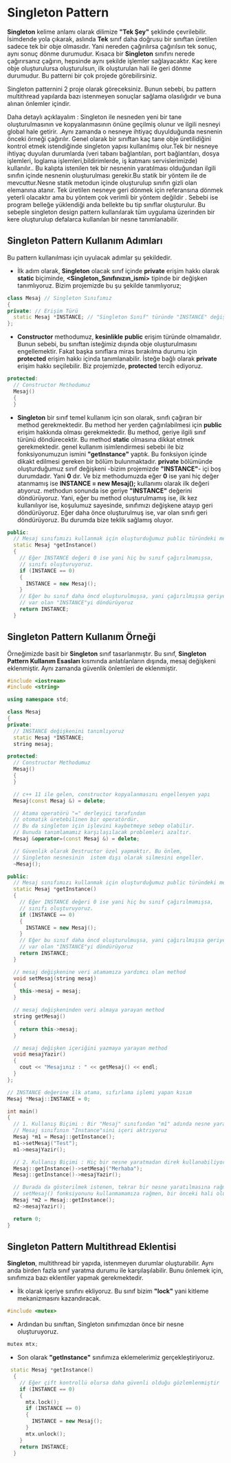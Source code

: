 # Singleton Pattern

**Singleton** kelime anlamı olarak dilimize **"Tek Şey"** şeklinde çevrilebilir. İsimdende yola çıkarak, aslında **Tek** sınıf daha doğrusu bir sınıftan üretilen sadece tek bir obje  olmasıdır. Yani nereden çağırılırsa çağırılsın tek sonuç, aynı sonuç dönme durumudur. Kısaca bir **Singleton** sınıfını nerede çağırırsanız çağırın, hepsinde aynı şekilde işlemler sağlayacaktır. Kaç kere obje oluşturulursa oluşturulsun, ilk oluşturulan hali ile geri dönme durumudur. Bu patterni bir çok projede görebilirsiniz. 

Singleton patternini 2 proje olarak göreceksiniz. Bunun sebebi, bu pattern multithread yapılarda bazı istenmeyen sonuçlar sağlama olasılığıdır ve buna alınan önlemler içindir.

Daha detaylı açıklayalım : Singleton ile nesneden yeni bir tane oluşturulmasının ve kopyalanmasının önüne geçilmiş olunur ve ilgili nesneyi global hale getirir. .Aynı zamanda o nesneye ihtiyaç duyulduğunda nesnenin önceki örneği çağırılır. Genel olarak bir sınıftan kaç tane obje üretilidiğini kontrol etmek istendiğinde singleton yapısı kullanılmış olur.Tek bir nesneye ihtiyaç duyulan durumlarda (veri tabanı bağlantıları, port bağlantıları, dosya işlemleri, loglama işlemleri,bildirimlerde, iş katmanı servislerimizde) kullanılır.. Bu kalıpta istenilen tek bir nesnenin yaratılması olduğundan ilgili sınıfın içinde nesnenin oluşturulması gerekir.Bu statik bir yöntem ile de mevcuttur.Nesne statik metodun içinde oluşturulup sınıfın gizli olan elemanına atanır. Tek üretilen nesneye geri dönmek için referansına dönmek yeterli olacaktır ama bu yöntem çok verimli bir yöntem değildir . Sebebi ise program belleğe yüklendiği anda bellekte bu tip sınıflar oluşturulur. Bu sebeple singleton design pattern kullanılarak tüm uygulama üzerinden bir kere oluşturulup defalarca kullanılan bir nesne tanımlanabilir.

## Singleton Pattern Kullanım Adımları
Bu pattern kullanılması için uyulacak adımlar şu şekildedir.
* İlk adım olarak, **Singleton** olacak sınıf içinde **private** erişim hakkı olarak **static** biçiminde, **<Singleton_Sınıfınızın_ismi>** tipinde bir değişken tanımlıyoruz. Bizim projemizde bu şu şekilde tanımlıyoruz;
```cpp
class Mesaj // Singleton Sınıfımız
{
private: // Erişim Türü
  static Mesaj *INSTANCE; // "Singleton Sınıf" türünde "INSTANCE" değişkeni
};
```
* **Constructor** methodumuz, **kesinlikle** **public** erişim türünde olmamalıdır. Bunun sebebi, bu sınıftan isteğimiz dışında obje oluşturulmasını engellemektir. Fakat başka sınıflara miras bırakılma durumu için **protected** erişim hakkı içinda tanımlanabilir. İsteğe bağlı olarak **private** erişim hakkı seçilebilir. Biz projemizde, **protected** tercih ediyoruz.

```cpp
protected:
  // Constructor Methodumuz
  Mesaj()
  {
  }
```

* **Singleton** bir sınıf temel kullanım için son olarak, sınıfı çağıran bir method gerekmektedir. Bu method her yerden çağırılabilmesi için **public** erişim hakkında olması gerekmektedir. Bu method, geriye ilgili sınıf türünü döndürecektir. Bu method **static** olmasına dikkat etmek gerekmektedir. genel kullanım isimlendirmesi sebebi ile biz fonksiyonumuzun ismini **"getInstance"** yaptık. Bu fonksiyon içinde dikakt edilmesi gereken bir bölüm bulunmaktadır. **private** bölümünde oluşturduğumuz sınıf değişkeni -bizim projemizde **"INSTANCE"**- içi boş durumdadır. Yani **0** dır. Ve biz methodumuzda eğer **0** ise yani hiç değer atanmamış ise  **INSTANCE = new Mesaj();** kullanımı olarak ilk değeri atıyoruz. methodun sonunda ise geriye **"INSTANCE"** değerini döndürüyoruz. Yani, eğer bu method oluşturulmamış ise, ilk kez kullanılıyor ise, koşulumuz sayesinde, sınıfımızı değişkene atayıp geri döndürüyoruz. Eğer daha önce oluşturulmuş ise, var olan sınıfı geri döndürüyoruz. Bu durumda bize teklik sağlamış oluyor. 

```cpp
public:
  // Mesaj sınıfımızı kullanmak için oluşturduğumuz public türündeki method
  static Mesaj *getInstance()
  {
    // Eğer INSTANCE değeri 0 ise yani hiç bu sınıf çağırılmamışsa,
    // sınıfı oluşturuyoruz.
    if (INSTANCE == 0)
    {
      INSTANCE = new Mesaj();
    }
    // Eğer bu sınıf daha öncd oluşturulmuşsa, yani çağırılmışsa geriye
    // var olan "INSTANCE"yi döndürüyoruz
    return INSTANCE;
  }
```
## Singleton Pattern Kullanım Örneği

Örneğimizde basit bir **Singleton** sınıf tasarlanmıştır. Bu sınıf, **Singleton Pattern Kullanım Esasları** kısmında anlatılanların dışında, mesaj değişkeni eklenmiştir. Aynı zamanda güvenlik önlemleri de eklenmiştir.  

```cpp
#include <iostream>
#include <string>

using namespace std;

class Mesaj
{
private:
  // INSTANCE değişkenini tanımlıyoruz
  static Mesaj *INSTANCE;
  string mesaj;

protected:
  // Constructor Methodumuz
  Mesaj()
  {
  }

  // c++ 11 ile gelen, constructor kopyalanmasını engellenyen yapı
  Mesaj(const Mesaj &) = delete;

  // Atama operatörü "=" derleyici tarafından
  // otomatik üretebilinen bir operatördür.
  // Bu da singleton için işlevini kaybetmeye sebep olabilir.
  // Bunuda tanımlamamız karşılaşılacak problemleri azaltır.
  Mesaj &operator=(const Mesaj &) = delete;

  // Güvenlik olarak Destructor özel yapmaktır. Bu önlem,
  // Singleton nesnesinin  istem dışı olarak silmesini engeller.
  ~Mesaj();

public:
  // Mesaj sınıfımızı kullanmak için oluşturduğumuz public türündeki method
  static Mesaj *getInstance()
  {
    // Eğer INSTANCE değeri 0 ise yani hiç bu sınıf çağırılmamışsa,
    // sınıfı oluşturuyoruz.
    if (INSTANCE == 0)
    {
      INSTANCE = new Mesaj();
    }
    // Eğer bu sınıf daha öncd oluşturulmuşsa, yani çağırılmışsa geriye
    // var olan "INSTANCE"yi döndürüyoruz
    return INSTANCE;
  }

  // mesaj değişkenine veri atamamıza yardımcı olan method
  void setMesaj(string mesaj)
  {
    this->mesaj = mesaj;
  }

  // mesaj değişkeninden veri almaya yarayan method
  string getMesaj()
  {
    return this->mesaj;
  }

  // mesaj değişken içeriğini yazmaya yarayan method
  void mesajYazir()
  {
    cout << "Mesajınız : " << getMesaj() << endl;
  }
};

// INSTANCE değerine ilk atama, sıfırlama işlemi yapan kısım
Mesaj *Mesaj::INSTANCE = 0;

int main()
{
  // 1. Kullanış Biçimi : Bir "Mesaj" sınıfından "m1" adında nesne yaratıp,
  // Mesaj sınıfının "Instance"sini içeri aktrıyoruz
  Mesaj *m1 = Mesaj::getInstance();
  m1->setMesaj("Test");
  m1->mesajYazir();

  // 2. Kullanış Biçimi : Hiç bir nesne yaratmadan direk kullanabiliyoruz.
  Mesaj::getInstance()->setMesaj("Merhaba");
  Mesaj::getInstance()->mesajYazir();

  // Burada da gösterilmek istenen, tekrar bir nesne yaratılmasına rağmen ve
  // setMesaj() fonksiyonunu kullanmamamıza rağmen, bir önceki hali oluyor.
  Mesaj *m2 = Mesaj::getInstance();
  m2->mesajYazir();

  return 0;
}

```

## Singleton Pattern Multithread Eklentisi

**Singleton**, multithread bir yapıda, istenmeyen durumlar oluşturabilir. Aynı anda birden fazla sınıf yaratma durumu ile karşılaşılabilir. Bunu önlemek için, sınıfımıza bazı eklentiler yapmak gerekmektedir. 

* İlk olarak içeriye **<mutex>** sınıfını ekliyoruz. Bu sınıf bizim **"lock"** yani kitleme mekanizmasını kazandıracak.
```cpp
#include <mutex>
```

* Ardından bu sınıftan, Singleton sınıfımızdan önce bir nesne oluşturuyoruz.
```cpp
mutex mtx;
```

* Son olarak **"getInstance"** sınıfımıza eklemelerimiz gerçekleştiriyoruz.

```cpp
 static Mesaj *getInstance()
  {
    // Eğer çift kontrollü olursa daha güvenli olduğu gözlemlenmiştir 
    if (INSTANCE == 0)
    {
      mtx.lock();
      if (INSTANCE == 0)
      {
        INSTANCE = new Mesaj();
      }
      mtx.unlock();
    }
    return INSTANCE;
  }
```
